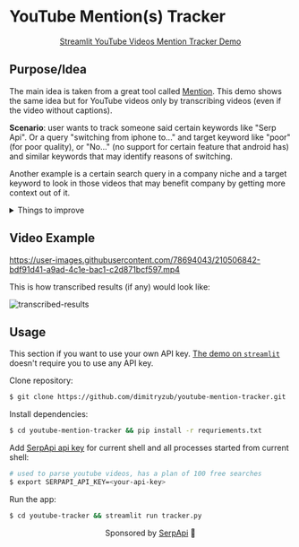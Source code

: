 # YouTube Mention(s) Tracker

<p align="center";><a href="https://youtube-mentions-tracker.streamlit.app/">Streamlit YouTube Videos Mention Tracker Demo</a></p>

## Purpose/Idea

The main idea is taken from a great tool called [Mention](https://mention.com/en/). This demo shows the same idea but for YouTube videos only by transcribing videos (even if the video without captions). 

**Scenario**: user wants to track someone said certain keywords like "Serp Api". Or a query "switching from iphone to..." and target keyword like "poor" (for poor quality), or "No..." (no support for certain feature that android has) and similar keywords that may identify reasons of switching.

Another example is a certain search query in a company niche and a target keyword to look in those videos that may benefit company by getting more context out of it.

<details>
<summary>Things to improve</summary>

    1. Async videos download or reading audio as a stream instead of saving?
    2. Transcribing as a stream. Whisper can't do it at the time this demo is written. https://github.com/openai/whisper/discussions/2#discussioncomment-3702403
    3. Run searches with cron job. Identify new videos for the same query(ies). 
    4. Speed up pagination (if using) with multithreading (?). Commented out in the code to show how pagination done without multithreading. https://github.com/serpapi/google-search-results-python#batch-asynchronous-searches
    5. Remove code duplication. Like creating centered button, SAVE_OPTION conditions (lines 258-311)
</details> 

## Video Example

https://user-images.githubusercontent.com/78694043/210506842-bdf91d41-a9ad-4c1e-bac1-c2d871bcf597.mp4


This is how transcribed results (if any) would look like:

![transcribed-results](https://user-images.githubusercontent.com/78694043/210507490-37e2e799-842f-4a54-a189-d34b022bd23e.png)

## Usage

This section if you want to use your own API key. [The demo on `streamlit`](https://youtube-mentions-tracker.streamlit.app/) doesn't require you to use any API key.

Clone repository:

```bash
$ git clone https://github.com/dimitryzub/youtube-mention-tracker.git
```

Install dependencies:

```bash
$ cd youtube-mention-tracker && pip install -r requriements.txt
```

Add [SerpApi api key](https://serpapi.com/manage-api-key) for current shell and all processes started from current shell:

```bash
# used to parse youtube videos, has a plan of 100 free searches
$ export SERPAPI_API_KEY=<your-api-key>
```

Run the app:

```bash
$ cd youtube-tracker && streamlit run tracker.py
```

<p align="center";>Sponsored by <a href="https://serpapi.com/">SerpApi</a> 🧡</p>
